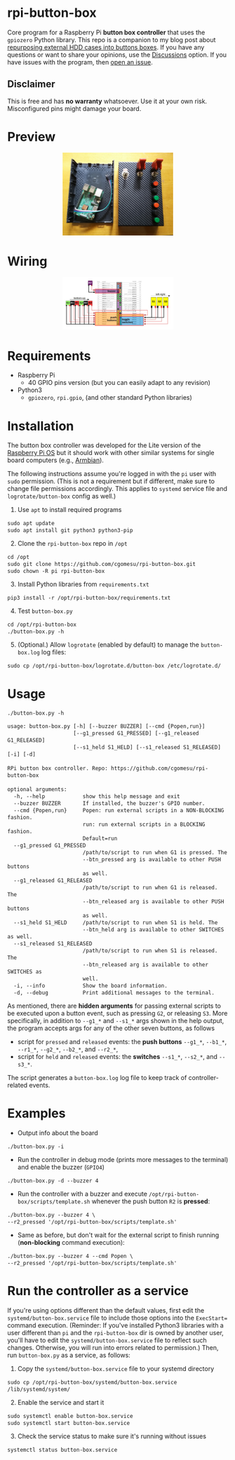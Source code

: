 # rpi-button-box
Core program for a Raspberry Pi **button box controller** that uses the `gpiozero` Python library.  This repo is a companion to my blog post about [repurposing external HDD cases into buttons boxes](https://cgomesu.com/blog/Rpi-button-box-ehdd-enclosure/).  If you have any questions or want to share your opinions, use the [Discussions](https://github.com/cgomesu/rpi-button-box/discussions) option.  If you have issues with the program, then [open an issue](https://github.com/cgomesu/rpi-button-box/issues).

## Disclaimer
This is free and has **no warranty** whatsoever.  Use it at your own risk.  Misconfigured pins might damage your board.

# Preview
<p align="center">
  <img src="imgs/preview-rpi-and-buttons.jpg" style="width: 50%;">
</p>


# Wiring
<p align="center">
  <img src="imgs/button-box-wiring.jpg" style="width: 50%;">
</p>

# Requirements
* Raspberry Pi
  * 40 GPIO pins version (but you can easily adapt to any revision)
* Python3
  * `gpiozero`, `rpi.gpio`, (and other standard Python libraries)

# Installation
The button box controller was developed for the Lite version of the [Raspberry Pi OS](https://www.raspberrypi.org/software/) but it should work with other similar systems for single board computers (e.g., [Armbian](https://www.armbian.com/)).  

The following instructions assume you're logged in with the `pi` user with `sudo` permission. (This is not a requirement but if different, make sure to change file permissions accordingly.  This applies to `systemd` service file and `logrotate/button-box` config as well.)

1. Use `apt` to install required programs
```
sudo apt update
sudo apt install git python3 python3-pip
```
2. Clone the `rpi-button-box` repo in `/opt`
```
cd /opt
sudo git clone https://github.com/cgomesu/rpi-button-box.git
sudo chown -R pi rpi-button-box
```
3. Install Python libraries from `requirements.txt`
```
pip3 install -r /opt/rpi-button-box/requirements.txt
```
4. Test `button-box.py`
```
cd /opt/rpi-button-box
./button-box.py -h
```
5. (Optional.) Allow `logrotate` (enabled by default) to manage the `button-box.log` log files:
```
sudo cp /opt/rpi-button-box/logrotate.d/button-box /etc/logrotate.d/
```

# Usage
```
./button-box.py -h
```
```
usage: button-box.py [-h] [--buzzer BUZZER] [--cmd {Popen,run}]
                     [--g1_pressed G1_PRESSED] [--g1_released G1_RELEASED]
                     [--s1_held S1_HELD] [--s1_released S1_RELEASED] [-i] [-d]

RPi button box controller. Repo: https://github.com/cgomesu/rpi-button-box

optional arguments:
  -h, --help            show this help message and exit
  --buzzer BUZZER       If installed, the buzzer's GPIO number.
  --cmd {Popen,run}     Popen: run external scripts in a NON-BLOCKING fashion.
                        run: run external scripts in a BLOCKING fashion.
                        Default=run
  --g1_pressed G1_PRESSED
                        /path/to/script to run when G1 is pressed. The
                        --btn_pressed arg is available to other PUSH buttons
                        as well.
  --g1_released G1_RELEASED
                        /path/to/script to run when G1 is released. The
                        --btn_released arg is available to other PUSH buttons
                        as well.
  --s1_held S1_HELD     /path/to/script to run when S1 is held. The
                        --btn_held arg is available to other SWITCHES as well.
  --s1_released S1_RELEASED
                        /path/to/script to run when S1 is released. The
                        --btn_released arg is available to other SWITCHES as
                        well.
  -i, --info            Show the board information.
  -d, --debug           Print additional messages to the terminal.
```

As mentioned, there are **hidden arguments** for passing external scripts to be executed upon a button event, such as pressing `G2`, or releasing `S3`.  More specifically, in addition to `--g1_*` and `--s1_*` args shown in the help output, the program accepts args for any of the other seven buttons, as follows

* script for `pressed` and `released` events: the **push buttons** `--g1_*`, `--b1_*`, `--r1_*`, `--g2_*`, `--b2_*`, and `--r2_*`,
* script for `held` and `released` events: the **switches** `--s1_*`, `--s2_*`, and `--s3_*`.

The script generates a `button-box.log` log file to keep track of controller-related events.

# Examples
* Output info about the board
```
./button-box.py -i
```

* Run the controller in debug mode (prints more messages to the terminal) and enable the buzzer (`GPIO4`)
```
./button-box.py -d --buzzer 4
```

* Run the controller with a buzzer and execute `/opt/rpi-button-box/scripts/template.sh` whenever the push button `R2` is **pressed**:
```
./button-box.py --buzzer 4 \
--r2_pressed '/opt/rpi-button-box/scripts/template.sh'
```

* Same as before, but don't wait for the external script to finish running (**non-blocking** command execution):
```
./button-box.py --buzzer 4 --cmd Popen \
--r2_pressed '/opt/rpi-button-box/scripts/template.sh'
```

# Run the controller as a service
If you're using options different than the default values, first edit the `systemd/button-box.service` file to include those options into the `ExecStart=` command execution.  (Reminder: If you've installed Python3 libraries with a user different than `pi` and the `rpi-button-box` dir is owned by another user, you'll have to edit the `systemd/button-box.service` file to reflect such changes. Otherwise, you will run into errors related to permission.) Then, run `button-box.py` as a service, as follows:

1. Copy the `systemd/button-box.service` file to your systemd directory
```
sudo cp /opt/rpi-button-box/systemd/button-box.service /lib/systemd/system/
```
2. Enable the service and start it
```
sudo systemctl enable button-box.service
sudo systemctl start button-box.service
```
3. Check the service status to make sure it's running without issues
```
systemctl status button-box.service
```
